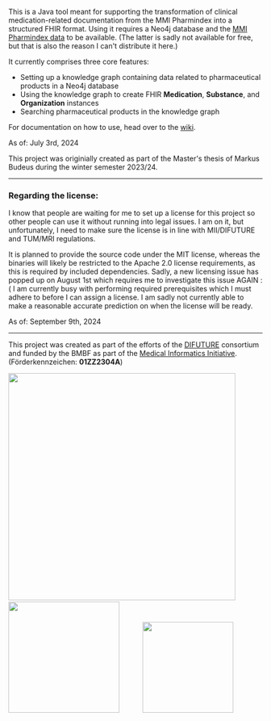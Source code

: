 This is a Java tool meant for supporting the transformation of clinical medication-related documentation from the MMI Pharmindex
into a structured FHIR format. Using it requires a Neo4j database and the [MMI Pharmindex data](https://www.mmi.de/mmi-pharmindex/mmi-pharmindex-daten) to be available. (The latter is sadly not available for free, but that is also the reason I can't distribute it here.)

It currently comprises three core features:
- Setting up a knowledge graph containing data related to pharmaceutical products in a Neo4j database
- Using the knowledge graph to create FHIR **Medication**, **Substance**, and **Organization** instances
- Searching pharmaceutical products in the knowledge graph

For documentation on how to use, head over to the [wiki](https://github.com/medizininformatik-initiative/Medication-Graph-FHIR-Converter/wiki).


As of: July 3rd, 2024

This project was originially created as part of the Master's thesis of Markus Budeus during the winter semester 2023/24.

---

### Regarding the license:
I know that people are waiting for me to set up a license for this project so other people can
use it without running into legal issues. I am on it, but unfortunately, I need to make sure the license
is in line with MII/DIFUTURE and TUM/MRI regulations.

It is planned to provide the source code under the MIT license, whereas the binaries will likely be restricted to the Apache 2.0 license requirements, as this is required by included dependencies.
Sadly, a new licensing issue has popped up on August 1st which requires me to investigate this issue AGAIN :(
I am currently busy with performing required prerequisites which I must adhere to before I can assign a license. I am sadly not currently able to make a reasonable accurate prediction on when the license will be ready.

As of: September 9th, 2024

---

This project was created as part of the efforts of the [DIFUTURE](https://difuture.de/en/home-2/) consortium and funded by the BMBF as part of the [Medical Informatics Initiative](https://www.medizininformatik-initiative.de/en/start). (Förderkennzeichen: **01ZZ2304A**)


<img src="https://www.difuture.de/wp-content/uploads/2024/06/cropped-DIFUTURE.png" width="450">&emsp;&emsp;&emsp;
<img src="https://www.medizininformatik-initiative.de/themes/custom/mii/assets/img/Logo_MII_270px_Hoehe_en.png" width="220">&emsp;&emsp;&emsp;
<img src="https://github.com/user-attachments/assets/7b7339f0-6f6d-4978-9a60-98ab86c1a310" width="180">
